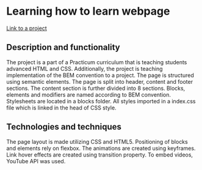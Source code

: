# Learning how to learn webpage

[Link to a project](https://momofcats.github.io/web_project_1/)

## Description and functionality

The project is a part of a Practicum curriculum that is teaching students advanced HTML and CSS. Additionally, the project is teaching implementation of the BEM convention to a project.
The page is structured using semantic elements. The page is split into header, content and footer sections. The content section is further divided into 8 sections. Blocks, elements and modifiers are named according to BEM convention. Stylesheets are located in a blocks folder. All styles imported in a index.css file which is linked in the head of CSS style.

## Technologies and techniques

The page layout is made utilizing CSS and HTML5. Positioning of blocks and elements rely on flexbox. The animations are created using keyframes. Link hover effects are created using transition property. To embed videos, YouTube API was used.
